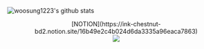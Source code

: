 ![woosung1223's github stats](https://github-readme-stats.vercel.app/api?username=woosung1223&show_icons=true)

<center> [NOTION](https://ink-chestnut-bd2.notion.site/16b49e2c4b024d6da3335a96eaca7863) </center>
<center> <img src="https://img.shields.io/badge/JavaScript-?#F7DF1E
          style=for-the-badge
          &logo=JavaScript
          &logoColor=white"/> </center>

